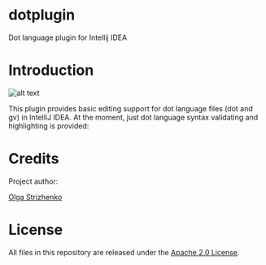 # dotplugin
Dot language plugin for Intellij IDEA


# Introduction
![alt text](https://github.com/bzixilu/dotplugin/blob/master/src/org/plugin/dot/icons/dot_example_2.png "Dot language support in Intellij IDEA")

This plugin provides basic editing support for dot language files (dot and gv) in IntelliJ IDEA. 
At the moment, just dot language syntax validating and highlighting is provided:

# Credits

Project author:

[Olga Strizhenko](https://github.com/bzixilu)

# License

All files in this repository are released under the [Apache 2.0 License](https://github.com/bzixilu/dotplugin/blob/master/LICENSE).


